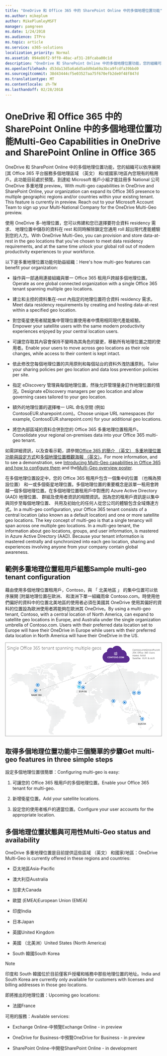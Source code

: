 ```yaml
---
title: "OneDrive 和 Office 365 中的 SharePoint Online 中的多個地理位置功能"
ms.author: mikeplum
author: MikePlumleyMSFT
manager: pamgreen
ms.date: 1/24/2018
ms.audience: ITPro
ms.topic: article
ms.service: o365-solutions
localization_priority: Normal
ms.assetid: 094e86f2-9ff0-40ac-af31-28fcaba00c1d
description: "OneDrive 和 SharePoint Online 中的多個地理位置功能，您的組織可以依序展開 [其 Office 365 平台服務多個地理區域 （英文） 和/或國家/地區內您現有的租用戶。"
ms.openlocfilehash: d53da13d5a6a6d5add9da69a3bca9fcdfa39bbd0
ms.sourcegitcommit: 38d43444cf5e03527aa75f670efb2de0f48f847d
ms.translationtype: MT
ms.contentlocale: zh-TW
ms.lasthandoff: 02/28/2018
---
```

# <a name="multi-geo-capabilities-in-onedrive-and-sharepoint-online-in-office-365"></a><span data-ttu-id="bebc8-103">OneDrive 和 Office 365 中的 SharePoint Online 中的多個地理位置功能</span><span class="sxs-lookup"><span data-stu-id="bebc8-103">Multi-Geo Capabilities in OneDrive and SharePoint Online in Office 365</span></span>

<span data-ttu-id="bebc8-p101">OneDrive 和 SharePoint Online 中的多個地理位置功能，您的組織可以依序展開 [其 Office 365 平台服務多個地理區域 （英文） 和/或國家/地區內您現有的租用戶。此功能目前處於預覽。到達給 Microsoft 帳戶小組才能註冊多 National 公司 OneDrive 多重地理 preview。</span><span class="sxs-lookup"><span data-stu-id="bebc8-p101">With multi-geo capabilities in OneDrive and SharePoint Online, your organization can expand its Office 365 presence to multiple geographic regions and/or countries within your existing tenant. This feature is currently in preview. Reach out to your Microsoft Account Team to sign up your Multi-National Company for the OneDrive Multi-Geo preview.</span></span>
  
<span data-ttu-id="bebc8-107">使用 OneDrive 多-地理位置，您可以佈建和您已選擇要符合資料 residency 需求、 地理位置中儲存的資料在 rest 和同時解除鎖定您通用 roll 超出現代產能體驗到您的人力。</span><span class="sxs-lookup"><span data-stu-id="bebc8-107">With OneDrive Multi-Geo, you can provision and store data-at-rest in the geo locations that you've chosen to meet data residency requirements, and at the same time unlock your global roll out of modern productivity experiences to your workforce.</span></span>
  
<span data-ttu-id="bebc8-108">以下是多重地理位置功能何助益組織：</span><span class="sxs-lookup"><span data-stu-id="bebc8-108">Here's how multi-geo features can benefit your organization:</span></span>
  
- <span data-ttu-id="bebc8-109">操作與一部通用連接組織與單一 Office 365 租用戶跨越多個地理位置。</span><span class="sxs-lookup"><span data-stu-id="bebc8-109">Operate as one global connected organization with a single Office 365 tenant spanning multiple geo locations.</span></span>
    
- <span data-ttu-id="bebc8-110">建立和主控的資料集在-rest 內指定的地理位置符合資料 residency 需求。</span><span class="sxs-lookup"><span data-stu-id="bebc8-110">Meet data residency requirements by creating and hosting data-at-rest within a specified geo location.</span></span>
    
- <span data-ttu-id="bebc8-111">對您衛星使用者賦能集中管理位置使用者中慣用相同現代產能經驗。</span><span class="sxs-lookup"><span data-stu-id="bebc8-111">Empower your satellite users with the same modern productivity experiences enjoyed by your central location users.</span></span>
    
- <span data-ttu-id="bebc8-112">可讓您存取其內容會保持不變時為其角色的變更，移動所有地理位置之間的使用者。</span><span class="sxs-lookup"><span data-stu-id="bebc8-112">Enable your users to move across geo locations as their role changes, while access to their content is kept intact.</span></span>
    
- <span data-ttu-id="bebc8-113">依此修改您每個地理位置的共用原則和每個站台的資料外洩防護原則。</span><span class="sxs-lookup"><span data-stu-id="bebc8-113">Tailor your sharing policies per geo location and data loss prevention policies per site.</span></span>
    
- <span data-ttu-id="bebc8-114">指定 eDiscovery 管理員每個地理位置，然後允許管理量身訂作地理位置的情況。</span><span class="sxs-lookup"><span data-stu-id="bebc8-114">Designate eDiscovery managers per geo location and allow governing cases tailored to your geo location.</span></span>
    
- <span data-ttu-id="bebc8-115">額外的地理位置的選擇唯一 URL 命名空間 (例如 ContosoEUR.sharepoint.com)。</span><span class="sxs-lookup"><span data-stu-id="bebc8-115">Choose unique URL namespaces (for example, ContosoEUR.sharepoint.com) for your additional geo locations.</span></span>
    
- <span data-ttu-id="bebc8-116">將您內部區域的資料合併到您的 Office 365 多重地理位置租用戶。</span><span class="sxs-lookup"><span data-stu-id="bebc8-116">Consolidate your regional on-premises data into your Office 365 multi-geo tenant.</span></span>
    
<span data-ttu-id="bebc8-117">如需詳細資訊，以及查看示範，請參閱[Office 365 的簡介 （英文） 多重地理位置功能與設定方式](https://youtu.be/3d9-Vt2fArk)和[多個地理位置概觀海報 （英文）](https://technet.microsoft.com/library/dn782272.aspx)。</span><span class="sxs-lookup"><span data-stu-id="bebc8-117">For more information, and to see a demonstration, see [Introducing Multi-Geo capabilities in Office 365 and how to configure them](https://youtu.be/3d9-Vt2fArk) and the[Multi-Geo overview poster](https://technet.microsoft.com/library/dn782272.aspx).</span></span>
  
<span data-ttu-id="bebc8-p102">在多個地理位置設定中，您的 Office 365 租用戶包含一個集中的位置 （也稱為預設位置） 和一或多個衛星地理位置。多個地理位置的重要概念是該單一租用會跨越一個多個地理位置。在多個地理位置租用戶中對應的 Azure Active Directory (AAD) 地理位置、 群組及使用者資訊的相關資訊。因為您的租用戶資訊是以集中與同步至每個地理位置、 共用及初始化的任何人從您公司的體驗包含全域傳達方式。</span><span class="sxs-lookup"><span data-stu-id="bebc8-p102">In a multi-geo configuration, your Office 365 tenant consists of a central location (also known as a default location) and one or more satellite geo locations. The key concept of multi-geo is that a single tenancy will span across one multiple geo locations. In a multi-geo tenant, the information about geo locations, groups, and user information, is mastered in Azure Active Directory (AAD). Because your tenant information is mastered centrally and synchronized into each geo location, sharing and experiences involving anyone from your company contain global awareness.</span></span>
  
## <a name="sample-multi-geo-tenant-configuration"></a><span data-ttu-id="bebc8-122">範例多重地理位置租用戶組態</span><span class="sxs-lookup"><span data-stu-id="bebc8-122">Sample multi-geo tenant configuration</span></span>

<span data-ttu-id="bebc8-123">藉由使用多個地理位置租用戶，Contoso，與 「 北美地區 」 的集中位置可以依序展開 [附屬地理位置在歐洲、 和澳洲下單一組織雨傘 Contoso.com。時使用他們偏好的資料中的位置北美地區的使用者必須在美國其 OneDrive 使用其偏好的資料的位置設為歐洲使用者將能夠在歐洲其 OneDrive。</span><span class="sxs-lookup"><span data-stu-id="bebc8-123">By using a multi-geo tenant, Contoso, with a central location of North America, can expand to satellite geo locations in Europe, and Australia under the single organization umbrella of Contoso.com. Users with their preferred data location set to Europe will have their OneDrive in Europe while users with their preferred data location in North America will have their OneDrive in the US.</span></span>
  
![World 顯示 Contoso 的地理位置及其他可用的地理位置的分佈圖](images/df317ccc-2e53-411d-9211-a5aee63ca1e5.png)
  
## <a name="get-multi-geo-features-in-three-simple-steps"></a><span data-ttu-id="bebc8-125">取得多個地理位置功能中三個簡單的步驟</span><span class="sxs-lookup"><span data-stu-id="bebc8-125">Get multi-geo features in three simple steps</span></span>

<span data-ttu-id="bebc8-126">設定多個地理位置很簡單：</span><span class="sxs-lookup"><span data-stu-id="bebc8-126">Configuring multi-geo is easy:</span></span>
  
1. <span data-ttu-id="bebc8-127">可讓您的 Office 365 租用戶的多個地理位置。</span><span class="sxs-lookup"><span data-stu-id="bebc8-127">Enable your Office 365 tenant for multi-geo.</span></span>
    
2. <span data-ttu-id="bebc8-128">新增衛星位置。</span><span class="sxs-lookup"><span data-stu-id="bebc8-128">Add your satellite locations.</span></span>
    
3. <span data-ttu-id="bebc8-129">設定您的使用者帳戶的適當位置。</span><span class="sxs-lookup"><span data-stu-id="bebc8-129">Configure your user accounts for the appropriate location.</span></span>
    
## <a name="multi-geo-status-and-availability"></a><span data-ttu-id="bebc8-130">多個地理位置狀態與可用性</span><span class="sxs-lookup"><span data-stu-id="bebc8-130">Multi-Geo status and availability</span></span>

<span data-ttu-id="bebc8-131">OneDrive 多重地理位置是目前提供這些區域 （英文） 和國家/地區：</span><span class="sxs-lookup"><span data-stu-id="bebc8-131">OneDrive Multi-Geo is currently offered in these regions and countries:</span></span>
  
- <span data-ttu-id="bebc8-132">亞太地區</span><span class="sxs-lookup"><span data-stu-id="bebc8-132">Asia-Pacific</span></span>
    
- <span data-ttu-id="bebc8-133">澳大利亞</span><span class="sxs-lookup"><span data-stu-id="bebc8-133">Australia</span></span>
    
- <span data-ttu-id="bebc8-134">加拿大</span><span class="sxs-lookup"><span data-stu-id="bebc8-134">Canada</span></span>
    
- <span data-ttu-id="bebc8-135">歐盟 (EMEA)</span><span class="sxs-lookup"><span data-stu-id="bebc8-135">European Union (EMEA)</span></span>
    
- <span data-ttu-id="bebc8-136">印度</span><span class="sxs-lookup"><span data-stu-id="bebc8-136">India</span></span>
    
- <span data-ttu-id="bebc8-137">日本</span><span class="sxs-lookup"><span data-stu-id="bebc8-137">Japan</span></span>
    
- <span data-ttu-id="bebc8-138">英國</span><span class="sxs-lookup"><span data-stu-id="bebc8-138">United Kingdom</span></span>
    
- <span data-ttu-id="bebc8-139">美國 （北美洲）</span><span class="sxs-lookup"><span data-stu-id="bebc8-139">United States (North America)</span></span>
    
- <span data-ttu-id="bebc8-140">South 韓國</span><span class="sxs-lookup"><span data-stu-id="bebc8-140">South Korea</span></span>
    
> [!NOTE]
> <span data-ttu-id="bebc8-141">印度和 South 韓國位於目前僅客戶授權和帳務中那些地理位置的地址。</span><span class="sxs-lookup"><span data-stu-id="bebc8-141">India and South Korea are currently only available for customers with licenses and billing addresses in those geo locations.</span></span> 
  
<span data-ttu-id="bebc8-142">即將推出的地理位置：</span><span class="sxs-lookup"><span data-stu-id="bebc8-142">Upcoming geo locations:</span></span>
  
- <span data-ttu-id="bebc8-143">法國</span><span class="sxs-lookup"><span data-stu-id="bebc8-143">France</span></span>
    
<span data-ttu-id="bebc8-144">可用的服務：</span><span class="sxs-lookup"><span data-stu-id="bebc8-144">Available services:</span></span>
  
- <span data-ttu-id="bebc8-145">Exchange Online-中預覽</span><span class="sxs-lookup"><span data-stu-id="bebc8-145">Exchange Online - in preview</span></span>
    
- <span data-ttu-id="bebc8-146">OneDrive for Business-中預覽</span><span class="sxs-lookup"><span data-stu-id="bebc8-146">OneDrive for Business - in preview</span></span>
    
- <span data-ttu-id="bebc8-147">SharePoint Online-中開發</span><span class="sxs-lookup"><span data-stu-id="bebc8-147">SharePoint Online - in development</span></span>
    

